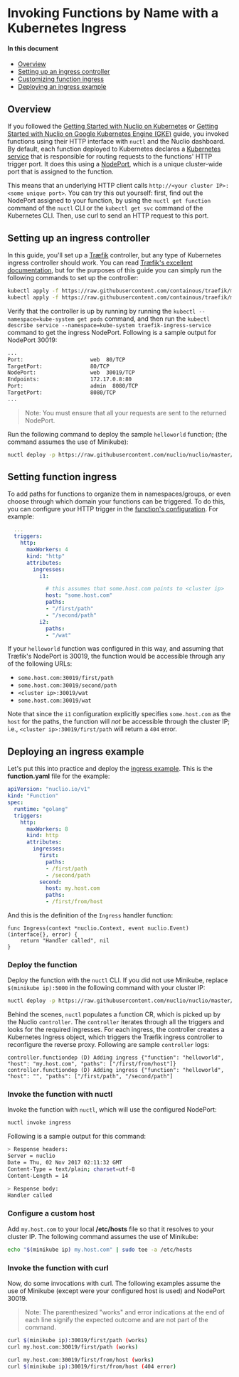 # Invoking Functions by Name with a Kubernetes Ingress

#### In this document

- [Overview](#overview)
- [Setting up an ingress controller](#setting-up-an-ingress-controller)
- [Customizing function ingress](#customizing-function-ingress)
- [Deploying an ingress example](#deploying-an-ingress-example)

## Overview

If you followed the [Getting Started with Nuclio on Kubernetes](/docs/setup/k8s/getting-started-k8s.md) or [Getting Started with Nuclio on Google Kubernetes Engine (GKE)](/docs/setup/gke/getting-started-gke.md) guide, you invoked functions using their HTTP interface with `nuctl` and the Nuclio dashboard. By default, each function deployed to Kubernetes declares a [Kubernetes service](https://kubernetes.io/docs/concepts/services-networking/service/) that is responsible for routing requests to the functions' HTTP trigger port. It does this using a [NodePort](https://kubernetes.io/docs/concepts/services-networking/service/#type-nodeport), which is a unique cluster-wide port that is assigned to the function.

This means that an underlying HTTP client calls `http://<your cluster IP>:<some unique port>`. You can try this out yourself: first, find out the NodePort assigned to your function, by using the `nuctl get function` command of the `nuctl` CLI or the `kubectl get svc` command of the Kubernetes CLI. Then, use curl to send an HTTP request to this port.

## Setting up an ingress controller

In this guide, you'll set up a [Træfik](https://docs.traefik.io/) controller, but any type of Kubernetes ingress controller should work. You can read [Træfik's excellent documentation](https://docs.traefik.io/user-guide/kubernetes/), but for the purposes of this guide you can simply run the following commands to set up the controller:

```sh
kubectl apply -f https://raw.githubusercontent.com/containous/traefik/master/examples/k8s/traefik-rbac.yaml
kubectl apply -f https://raw.githubusercontent.com/containous/traefik/master/examples/k8s/traefik-deployment.yaml
```

Verify that the controller is up by running by running the `kubectl --namespace=kube-system get pods` command, and then run the `kubectl describe service --namespace=kube-system traefik-ingress-service` command to get the ingress NodePort. Following is a sample output for NodePort 30019:

```sh
...
Port:                     web  80/TCP
TargetPort:               80/TCP
NodePort:                 web  30019/TCP
Endpoints:                172.17.0.8:80
Port:                     admin  8080/TCP
TargetPort:               8080/TCP
...
```

> Note: You must ensure that all your requests are sent to the returned NodePort.

Run the following command to deploy the sample `helloworld` function; (the command assumes the use of Minikube):
```sh
nuctl deploy -p https://raw.githubusercontent.com/nuclio/nuclio/master/hack/examples/golang/helloworld/helloworld.go --registry $(minikube ip):5000 helloworld --run-registry localhost:5000
```

## Setting function ingress

To add paths for functions to organize them in namespaces/groups, or even choose through which domain your functions can be triggered. To do this, you can configure your HTTP trigger in the [function's configuration](/docs/reference/function-configuration/function-configuration-reference.md). For example:

```yaml
  ...
  triggers:
    http:
      maxWorkers: 4
      kind: "http"
      attributes:
        ingresses:
          i1:

            # this assumes that some.host.com points to <cluster ip>
            host: "some.host.com"
            paths:
            - "/first/path"
            - "/second/path"
          i2:
            paths:
            - "/wat"
```

If your `helloworld` function was configured in this way, and assuming that Træfik's NodePort is 30019, the function would be accessible through any of the following URLs:

- `some.host.com:30019/first/path`
- `some.host.com:30019/second/path`
- `<cluster ip>:30019/wat`
- `some.host.com:30019/wat`

Note that since the `i1` configuration explicitly specifies `some.host.com` as the `host` for the paths, the function will _not_ be accessible through the cluster IP; i.e., `<cluster ip>:30019/first/path` will return a `404` error.

## Deploying an ingress example

Let's put this into practice and deploy the [ingress example](/hack/examples/golang/ingress/ingress.go). This is the **function.yaml** file for the example:

```yaml
apiVersion: "nuclio.io/v1"
kind: "Function"
spec:
  runtime: "golang"
  triggers:
    http:
      maxWorkers: 8
      kind: http
      attributes:
        ingresses:
          first:
            paths:
            - /first/path
            - /second/path
          second:
            host: my.host.com
            paths:
            - /first/from/host
```

And this is the definition of the `Ingress` handler function: 
```golang
func Ingress(context *nuclio.Context, event nuclio.Event) (interface{}, error) {
	return "Handler called", nil
}
```

### Deploy the function

Deploy the function with the `nuctl` CLI. If you did not use Minikube, replace `$(minikube ip):5000` in the following command with your cluster IP:
```sh
nuctl deploy -p https://raw.githubusercontent.com/nuclio/nuclio/master/hack/examples/golang/ingress/ingress.go --registry $(minikube ip):5000 ingress --run-registry localhost:5000 --verbose
```

Behind the scenes, `nuctl` populates a function CR, which is picked up by the Nuclio `controller`. The `controller` iterates through all the triggers and looks for the required ingresses. For each ingress, the controller creates a Kubernetes Ingress object, which triggers the Træfik ingress controller to reconfigure the reverse proxy. Following are sample `controller` logs:

```
controller.functiondep (D) Adding ingress {"function": "helloworld", "host": "my.host.com", "paths": ["/first/from/host"]}
controller.functiondep (D) Adding ingress {"function": "helloworld", "host": "", "paths": ["/first/path", "/second/path"]
```

### Invoke the function with nuctl

Invoke the function with `nuctl`, which will use the configured NodePort:
```sh
nuctl invoke ingress
```
Following is a sample output for this command:
```sh
> Response headers:
Server = nuclio
Date = Thu, 02 Nov 2017 02:11:32 GMT
Content-Type = text/plain; charset=utf-8
Content-Length = 14

> Response body:
Handler called
```

### Configure a custom host

Add `my.host.com` to your local **/etc/hosts** file so that it resolves to your cluster IP. The following command assumes the use of Minikube:
```sh
echo "$(minikube ip) my.host.com" | sudo tee -a /etc/hosts
```

### Invoke the function with curl

Now, do some invocations with curl. The following examples assume the use of Minikube (except were your configured host is used) and NodePort 30019.

> Note: The parenthesized "works" and error indications at the end of each line signify the expected outcome and are not part of the command.

```sh
curl $(minikube ip):30019/first/path (works)
curl my.host.com:30019/first/path (works)

curl my.host.com:30019/first/from/host (works)
curl $(minikube ip):30019/first/from/host (404 error)
```

